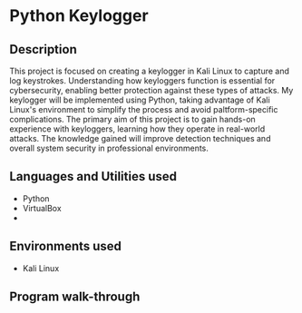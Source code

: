 # Python Keylogger
## Description
This project is focused on creating a keylogger in Kali Linux to capture and log keystrokes. Understanding how keyloggers function is essential for cybersecurity, enabling better protection against these types of attacks. My keylogger will be implemented using Python, taking advantage of Kali Linux's environment to simplify the process and avoid paltform-specific complications. The primary aim of this project is to gain hands-on experience with keyloggers, learning how they operate in real-world attacks. The knowledge gained will improve detection techniques and overall system security in professional environments.

## Languages and Utilities used
- Python
- VirtualBox
- 

## Environments used
- Kali Linux
## Program walk-through
